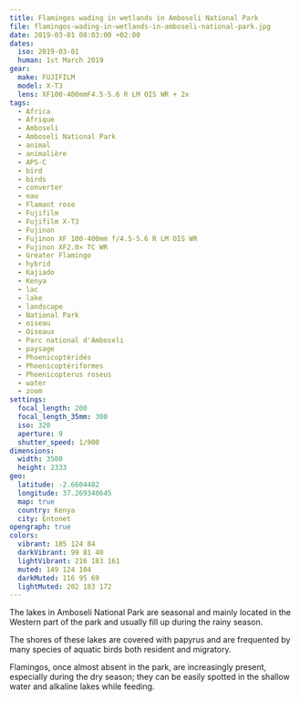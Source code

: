 ```yaml
---
title: Flamingos wading in wetlands in Amboseli National Park
file: flamingos-wading-in-wetlands-in-amboseli-national-park.jpg
date: 2019-03-01 08:03:00 +02:00
dates:
  iso: 2019-03-01
  human: 1st March 2019
gear:
  make: FUJIFILM
  model: X-T3
  lens: XF100-400mmF4.5-5.6 R LM OIS WR + 2x
tags:
  - Africa
  - Afrique
  - Amboseli
  - Amboseli National Park
  - animal
  - animalière
  - APS-C
  - bird
  - birds
  - converter
  - eau
  - Flamant rose
  - Fujifilm
  - Fujifilm X-T3
  - Fujinon
  - Fujinon XF 100-400mm f/4.5-5.6 R LM OIS WR
  - Fujinon XF2.0× TC WR
  - Greater Flamingo
  - hybrid
  - Kajiado
  - Kenya
  - lac
  - lake
  - landscape
  - National Park
  - oiseau
  - Oiseaux
  - Parc national d'Amboseli
  - paysage
  - Phoenicoptéridés
  - Phoenicoptériformes
  - Phoenicopterus roseus
  - water
  - zoom
settings:
  focal_length: 200
  focal_length_35mm: 300
  iso: 320
  aperture: 9
  shutter_speed: 1/900
dimensions:
  width: 3500
  height: 2333
geo:
  latitude: -2.6604482
  longitude: 37.269340645
  map: true
  country: Kenya
  city: Entonet
opengraph: true
colors:
  vibrant: 185 124 84
  darkVibrant: 99 81 40
  lightVibrant: 216 183 161
  muted: 149 124 104
  darkMuted: 116 95 69
  lightMuted: 202 183 172
---
```


The lakes in Amboseli National Park are seasonal and mainly located in the Western part of the park and usually fill up during the rainy season.

The shores of these lakes are covered with papyrus and are frequented by many species of aquatic birds both resident and migratory.

Flamingos, once almost absent in the park, are increasingly present, especially during the dry season; they can be easily spotted in the shallow water and alkaline lakes while feeding.

